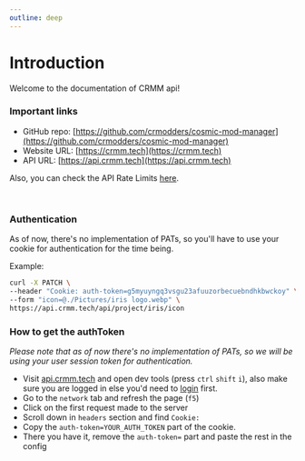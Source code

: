 ```yaml
---
outline: deep
---
```



# Introduction

Welcome to the documentation of CRMM api!

### Important links
- GitHub repo: [https://github.com/crmodders/cosmic-mod-manager](https://github.com/crmodders/cosmic-mod-manager)
- Website URL: [https://crmm.tech](https://crmm.tech)
- API URL: [https://api.crmm.tech](https://api.crmm.tech)

Also, you can check the API Rate Limits [here](https://github.com/CRModders/cosmic-mod-manager/blob/main/apps/backend/src/middleware/rate-limit/limits.ts).

<br />

### Authentication

As of now, there's no implementation of PATs, so you'll have to use your cookie for authentication for the time being.

Example:
```bash
curl -X PATCH \
--header "Cookie: auth-token=g5myuyngq3vsgu23afuuzorbecuebndhkbwckoy" \
--form "icon=@./Pictures/iris logo.webp" \
https://api.crmm.tech/api/project/iris/icon
```

### How to get the authToken

*Please note that as of now there's no implementation of PATs, so we will be using your user session token for authentication.*

- Visit [api.crmm.tech](https://api.crmm.tech/api) and open dev tools (press `ctrl` `shift` `i`), also make sure you are logged in else you'd need to [login](https://crmm.tech/login) first.
- Go to the `network` tab and refresh the page (`f5`)
- Click on the first request made to the server
- Scroll down in `headers` section and find `Cookie:`
- Copy the `auth-token=YOUR_AUTH_TOKEN` part of the cookie.
- There you have it, remove the `auth-token=` part and paste the rest in the config